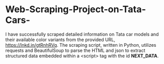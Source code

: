 # Web-Scraping-Project-on-Tata-Cars-
I have successfully scraped detailed information on Tata car models and their available color variants from the provided URL, https://lnkd.in/gtRnhRVq. The scraping script, written in Python, utilizes requests and BeautifulSoup to parse the HTML and json to extract structured data embedded within a &lt;​script> tag with the id __NEXT_DATA__.
